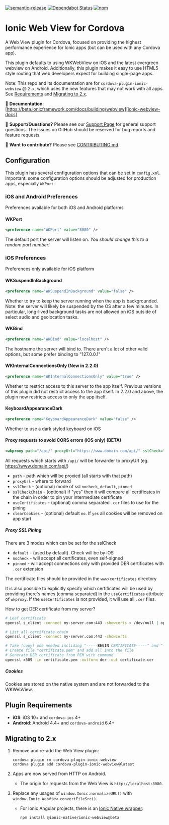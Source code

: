 <!--
# license: Licensed to the Apache Software Foundation (ASF) under one
#         or more contributor license agreements.  See the NOTICE file
#         distributed with this work for additional information
#         regarding copyright ownership.  The ASF licenses this file
#         to you under the Apache License, Version 2.0 (the
#         "License"); you may not use this file except in compliance
#         with the License.  You may obtain a copy of the License at
#
#           http://www.apache.org/licenses/LICENSE-2.0
#
#         Unless required by applicable law or agreed to in writing,
#         software distributed under the License is distributed on an
#         "AS IS" BASIS, WITHOUT WARRANTIES OR CONDITIONS OF ANY
#         KIND, either express or implied.  See the License for the
#         specific language governing permissions and limitations
#         under the License.
-->

<!-- TODO: remove beta in README.md and CONTRIBUTING.md -->

[![semantic-release](https://img.shields.io/badge/%20%20%F0%9F%93%A6%F0%9F%9A%80-semantic--release-e10079.svg)](https://github.com/semantic-release/semantic-release)
[![Dependabot Status](https://api.dependabot.com/badges/status?host=github&identifier=104773211)](https://dependabot.com)
[![npm](https://img.shields.io/npm/v/cordova-plugin-ionic-webview.svg)](https://www.npmjs.com/package/cordova-plugin-ionic-webview)

# Ionic Web View for Cordova

A Web View plugin for Cordova, focused on providing the highest performance experience for Ionic apps (but can be used with any Cordova app).

This plugin defaults to using WKWebView on iOS and the latest evergreen webview on Android. Additionally, this plugin makes it easy to use HTML5 style routing
that web developers expect for building single-page apps.

Note: This repo and its documentation are for `cordova-plugin-ionic-webview` @ `2.x`, which uses the new features that may not work with all apps. See [Requirements](#requirements) and [Migrating to 2.x](#migrating-to-2x).

:book: **Documentation**: [https://beta.ionicframework.com/docs/building/webview][ionic-webview-docs]

:mega: **Support/Questions?** Please see our [Support Page][ionic-support] for general support questions. The issues on GitHub should be reserved for bug reports and feature requests.

:sparkling_heart: **Want to contribute?** Please see [CONTRIBUTING.md](https://github.com/ionic-team/cordova-plugin-ionic-webview/blob/master/CONTRIBUTING.md).

## Configuration

This plugin has several configuration options that can be set in `config.xml`. Important: some configuration options should be adjusted for production apps, especially `WKPort`:

### iOS and Android Preferences

Preferences available for both iOS and Android platforms

#### WKPort 

```xml
<preference name="WKPort" value="8080" />
```

The default port the server will listen on. _You should change this to a random port number!_

### iOS Preferences

Preferences only available for iOS platform

#### WKSuspendInBackground

```xml
<preference name="WKSuspendInBackground" value="false" />
```

Whether to try to keep the server running when the app is backgrounded. Note: the server will likely be suspended by the OS after a few minutes. In particular, long-lived background tasks are not allowed on iOS outside of select audio and geolocation tasks.

#### WKBind

```xml
<preference name="WKBind" value="localhost" />
```

The hostname the server will bind to. There aren't a lot of other valid options, but some prefer binding to "127.0.0.1"

#### WKInternalConnectionsOnly (New in 2.2.0)

```xml
<preference name="WKInternalConnectionsOnly" value="true" />
```

Whether to restrict access to this server to the app itself. Previous versions of this plugin did not restrict access to the app itself. In 2.2.0 and above,
the plugin now restricts access to only the app itself.

#### KeyboardAppearanceDark

```xml
<preference name="KeyboardAppearanceDark" value="false" />
```

Whether to use a dark styled keyboard on iOS

#### Proxy requests to avoid CORS errors (iOS only) (BETA)

```xml
<wkproxy path="/api/" proxyUrl="https://www.domain.com/api/" sslCheck="pinned" sslCheckChain="yes" useCertificates="mycert.cer,mycert2.cer" clearCookies="yes" />
```

All requests which starts with `/api/` will be forwarder to proxyUrl
(eg. https://www.domain.com/api/)

* `path` - path which will be proxied (all starts with that path)
* `proxyUrl` - where to forward
* `sslCheck` - (optional) mode of ssl `nocheck`, `default`, `pinned`
* `sslCheckChain` - (optional) if "yes" then it will compare all certificates in the chain in order to pin your intermediate certificate
* `useCertificates` - (optional) comma separated `.cer` files to use for the pining
* `clearCookies` - (optional) default `no`. If `yes` all cookies will be removed on app start

##### Proxy SSL Pining

There are 3 modes which can be set for the sslCheck

* `default` - (used by default). Check will be by iOS
* `nocheck` - will accept all certificates, even self-signed
* `pinned` - will accept connections only with provided DER certificates with `.cer` extension

The certificate files should be provided in the `www/certificates` directory

It is also possible to explicitly specify which certificates will be used by providing
there's names (comma separated) in the `useCertificates` attribute of `wkproxy`. If the `useCertificates`
is not provided, it will use all `.cer` files.

How to get DER certificate from my server?

```bash
# Leaf certificate
openssl s_client -connect my-server.com:443 -showcerts < /dev/null | openssl x509 -outform DER > mycert.cer
```

```bash
# List all certificate chain
openssl s_client -connect my-server.com:443 -showcerts

# Take (copy) one needed incliding "-----BEGIN CERTIFICATE-----" and "-----END CERTIFICATE-----"
# Create file "certificate.pem" and add all into the file
# Generate DER certificate from PEM with command
openssl x509 -in certificate.pem -outform der -out certificate.cer
```


##### Cookies

Cookies are stored on the native system and are not forwarded to the WKWebView.



## Plugin Requirements

* **iOS**: iOS 10+ and `cordova-ios` 4+
* **Android**: Android 4.4+ and `cordova-android` 6.4+

## Migrating to 2.x

1. Remove and re-add the Web View plugin:

    ```
    cordova plugin rm cordova-plugin-ionic-webview
    cordova plugin add cordova-plugin-ionic-webview@latest
    ```

1. Apps are now served from HTTP on Android.

    * The origin for requests from the Web View is `http://localhost:8080`.

1. Replace any usages of `window.Ionic.normalizeURL()` with `window.Ionic.WebView.convertFileSrc()`.

    * For Ionic Angular projects, there is an [Ionic Native wrapper](https://beta.ionicframework.com/docs/native/ionic-webview):

        ```
        npm install @ionic-native/ionic-webview@beta
        ```

[ionic-homepage]: https://ionicframework.com
[ionic-docs]: https://ionicframework.com/docs
[ionic-webview-docs]: https://beta.ionicframework.com/docs/building/webview
[ionic-support]: https://ionicframework.com/support
